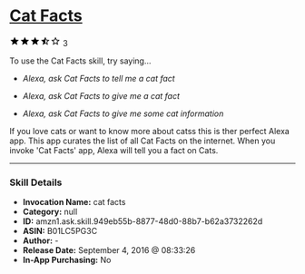 # [Cat Facts](http://alexa.amazon.com/#skills/amzn1.ask.skill.949eb55b-8877-48d0-88b7-b62a3732262d)
![3.4 stars](../../images/ic_star_black_18dp_1x.png)![3.4 stars](../../images/ic_star_black_18dp_1x.png)![3.4 stars](../../images/ic_star_black_18dp_1x.png)![3.4 stars](../../images/ic_star_half_black_18dp_1x.png)![3.4 stars](../../images/ic_star_border_black_18dp_1x.png) 3

To use the Cat Facts skill, try saying...

* *Alexa, ask Cat Facts to tell me a cat fact*

* *Alexa, ask Cat Facts to give me a cat fact*

* *Alexa, ask Cat Facts to give me some cat information*

If you love cats or want to know more about catss this is ther perfect Alexa app. This app curates the list of all Cat Facts on the internet. When you invoke 'Cat Facts' app, Alexa will tell you a fact on Cats.

***

### Skill Details

* **Invocation Name:** cat facts
* **Category:** null
* **ID:** amzn1.ask.skill.949eb55b-8877-48d0-88b7-b62a3732262d
* **ASIN:** B01LC5PG3C
* **Author:** -
* **Release Date:** September 4, 2016 @ 08:33:26
* **In-App Purchasing:** No
